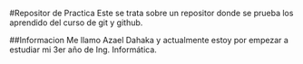 #Repositor de Practica
Este se trata sobre un repositor donde se prueba los aprendido del curso de git y github.

##Informacion
Me llamo Azael Dahaka y actualmente estoy por empezar a estudiar mi 3er año de Ing. Informática.